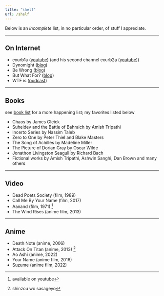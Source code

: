 ```yaml
---
title: "shelf"
url: /shelf
---
```


Below is an *incomplete* list, in no particular order, of stuff I appreciate.

---

## **On Internet**

- exurb1a ([youtube](https://www.youtube.com/@exurb1a)) (and his second channel exurb2a ([youtube](https://www.youtube.com/@exurb2a114)))
- Dynomight ([blog](https://dynomight.substack.com/))
- Be Wrong ([blog](https://bewrong.substack.com/))
- But What For? ([blog](https://www.butwhatfor.com/))
- WTF is ([podcast](https://www.youtube.com/@nikhil.kamath))


---

## **Books**

see [book list](https://literal.club/shubhxms) for a more happening list; my favorites listed below

- Chaos by James Gleick
- Suheldev and the Battle of Bahraich by Amish Tripathi
- Incerto Series by Nassim Taleb
- Zero to One by Peter Thiel and Blake Masters
- The Song of Achilles by Madeline Miller
- The Picture of Dorian Gray by Oscar Wilde
- Jonathon Livingston Seagull by Richard Bach
- Fictional works by Amish Tripathi, Ashwin Sanghi, Dan Brown and many others

---

## **Video**

- Dead Poets Society (film, 1989)
- Call Me By Your Name (film, 2017)
- Aanand (film, 1971) [^aanand]
- The Wind Rises (anime film, 2013)

---

## **Anime**
- Death Note (anime, 2006)
- Attack On Titan (anime, 2013) [^aot]
- Ao Ashi (anime, 2022)
- Your Name (anime film, 2016)
- Suzume (anime film, 2022)

[^aot]: shinzou wo sasageyo
[^aanand]: available on youtube
